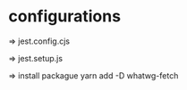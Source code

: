 # configurations
=> jest.config.cjs

=> jest.setup.js

=> install packague yarn add -D whatwg-fetch

